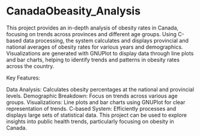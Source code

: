# CanadaObeasity_Analysis

This project provides an in-depth analysis of obesity rates in Canada, focusing on trends across provinces and different age groups. Using C-based data processing, the system calculates and displays provincial and national averages of obesity rates for various years and demographics. Visualizations are generated with GNUPlot to display data through line plots and bar charts, helping to identify trends and patterns in obesity rates across the country.

Key Features:

Data Analysis: Calculates obesity percentages at the national and provincial levels.
Demographic Breakdown: Focus on trends across various age groups.
Visualizations: Line plots and bar charts using GNUPlot for clear representation of trends.
C-based System: Efficiently processes and displays large sets of statistical data.
This project can be used to explore insights into public health trends, particularly focusing on obesity in Canada.
